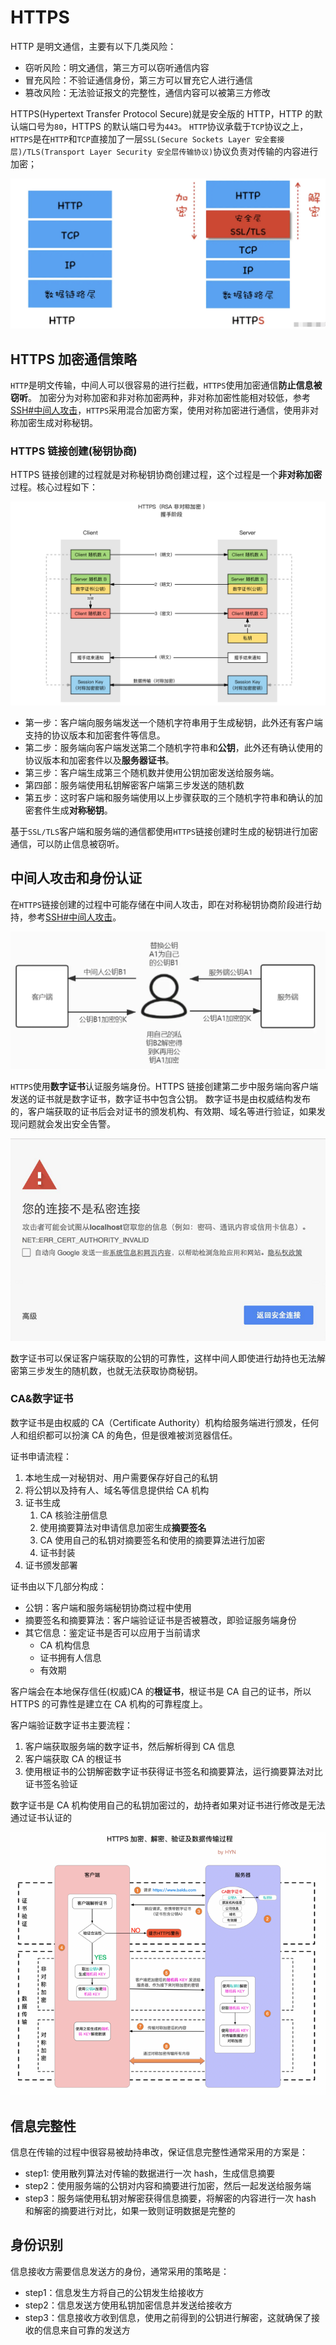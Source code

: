 # HTTPS

HTTP 是明文通信，主要有以下几类风险：

- 窃听风险：明文通信，第三方可以窃听通信内容
- 冒充风险：不验证通信身份，第三方可以冒充它人进行通信
- 篡改风险：无法验证报文的完整性，通信内容可以被第三方修改

HTTPS(Hypertext Transfer Protocol Secure)就是安全版的 HTTP，HTTP 的默认端口号为`80`，HTTPS 的默认端口号为`443`。
`HTTP`协议承载于`TCP`协议之上，`HTTPS`是在`HTTP`和`TCP`直接加了一层`SSL(Secure Sockets Layer 安全套接层)/TLS(Transport Layer Security 安全层传输协议)`协议负责对传输的内容进行加密；

![HTTPS](../../../assets/images/network/https-level.png)

## HTTPS 加密通信策略

`HTTP`是明文传输，中间人可以很容易的进行拦截，`HTTPS`使用加密通信**防止信息被窃听**。
加密分为对称加密和非对称加密两种，非对称加密性能相对较低，参考[SSH#中间人攻击](../../../14-Solutions/加密&身份认证/SSH.md)，`HTTPS`采用混合加密方案，使用对称加密进行通信，使用非对称加密生成对称秘钥。

### HTTPS 链接创建(秘钥协商)

HTTPS 链接创建的过程就是对称秘钥协商创建过程，这个过程是一个**非对称加密**过程。核心过程如下：

![HTTPS链接创建](../../../assets/images/network/https-connect.png)

- 第一步：客户端向服务端发送一个随机字符串用于生成秘钥，此外还有客户端支持的协议版本和加密套件等信息。
- 第二步：服务端向客户端发送第二个随机字符串和**公钥**，此外还有确认使用的协议版本和加密套件以及**服务器证书**。
- 第三步：客户端生成第三个随机数并使用公钥加密发送给服务端。
- 第四部：服务端使用私钥解密客户端第三步发送的随机数
- 第五步：这时客户端和服务端使用以上步骤获取的三个随机字符串和确认的加密套件生成**对称秘钥**。

基于`SSL/TLS`客户端和服务端的通信都使用`HTTPS`链接创建时生成的秘钥进行加密通信，可以防止信息被窃听。

## 中间人攻击和身份认证

在`HTTPS`链接创建的过程中可能存储在中间人攻击，即在对称秘钥协商阶段进行劫持，参考[SSH#中间人攻击](../../../14-Solutions/加密&身份认证/SSH.md)。

![中间人攻击](../../../assets/images/network/middle-man-attack.png)

`HTTPS`使用**数字证书**认证服务端身份。HTTPS 链接创建第二步中服务端向客户端发送的证书就是数字证书，数字证书中包含公钥。
数字证书是由权威结构发布的，客户端获取的证书后会对证书的颁发机构、有效期、域名等进行验证，如果发现问题就会发出安全告警。

![证书安全告警](../../../assets/images/network/https-ca-error.png)

数字证书可以保证客户端获取的公钥的可靠性，这样中间人即使进行劫持也无法解密第三步发生的随机数，也就无法获取协商秘钥。

### CA&数字证书

数字证书是由权威的 CA（Certificate Authority）机构给服务端进行颁发，任何人和组织都可以扮演 CA 的角色，但是很难被浏览器信任。

证书申请流程：

1. 本地生成一对秘钥对、用户需要保存好自己的私钥
2. 将公钥以及持有人、域名等信息提供给 CA 机构
3. 证书生成
   1. CA 核验注册信息
   2. 使用摘要算法对申请信息加密生成**摘要签名**
   3. CA 使用自己的私钥对摘要签名和使用的摘要算法进行加密
   4. 证书封装
4. 证书颁发部署

证书由以下几部分构成：

- 公钥：客户端和服务端秘钥协商过程中使用
- 摘要签名和摘要算法：客户端验证证书是否被篡改，即验证服务端身份
- 其它信息：鉴定证书是否可以应用于当前请求
  - CA 机构信息
  - 证书拥有人信息
  - 有效期

客户端会在本地保存信任(权威)CA 的**根证书**，根证书是 CA 自己的证书，所以 HTTPS 的可靠性是建立在 CA 机构的可靠程度上。

客户端验证数字证书主要流程：

1. 客户端获取服务端的数字证书，然后解析得到 CA 信息
2. 客户端获取 CA 的根证书
3. 使用根证书的公钥解密数字证书获得证书签名和摘要算法，运行摘要算法对比证书签名验证

数字证书是 CA 机构使用自己的私钥加密过的，劫持者如果对证书进行修改是无法通过证书认证的

![HTTPS全流程](../../../assets/images/network/https-full-steps.png)

## 信息完整性

信息在传输的过程中很容易被劫持串改，保证信息完整性通常采用的方案是：

- step1: 使用散列算法对传输的数据进行一次 hash，生成信息摘要
- step2：使用服务端的公钥对内容和摘要进行加密，然后一起发送给服务端
- step3：服务端使用私钥对解密获得信息摘要，将解密的内容进行一次 hash 和解密的摘要进行对比，如果一致则证明数据是完整的

## 身份识别

信息接收方需要信息发送方的身份，通常采用的策略是：

- step1：信息发生方将自己的公钥发生给接收方
- step2：信息发送方使用私钥加密信息并发送给接收方
- step3：信息接收方收到信息，使用之前得到的公钥进行解密，这就确保了接收的信息来自可靠的发送方
